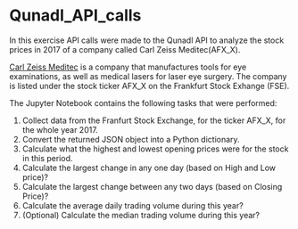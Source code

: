 # Qunadl_API_calls
In this exercise API calls were made to the Qunadl API to analyze the stock prices in 2017 of a company called Carl Zeiss Meditec(AFX_X).

[Carl Zeiss Meditec](https://www.zeiss.com/meditec/int/home.html) is a company that manufactures tools for eye examinations, as well as medical lasers for laser eye surgery. The company is listed under the stock ticker AFX_X on the Frankfurt Stock Exhange (FSE).

The Jupyter Notebook contains the following tasks that were performed:

1. Collect data from the Franfurt Stock Exchange, for the ticker AFX_X, for the whole year 2017.
2. Convert the returned JSON object into a Python dictionary.
3. Calculate what the highest and lowest opening prices were for the stock in this period.
4. Calculate the largest change in any one day (based on High and Low price)?
5. Calculate the largest change between any two days (based on Closing Price)?
6. Calculate the average daily trading volume during this year?
7. (Optional) Calculate the median trading volume during this year?
